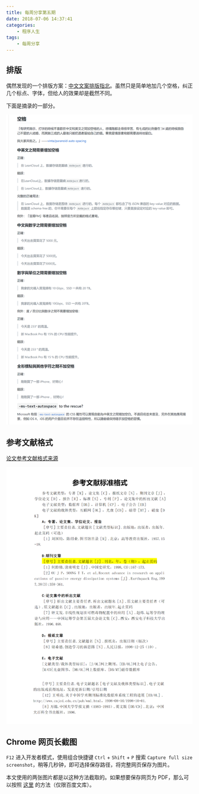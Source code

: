 ```yaml
---
title: 每周分享第五期
date: 2018-07-06 14:37:41
categories:
	- 程序人生
tags:
	- 每周分享
---
```


## 排版

偶然发现的一个排版方案：[中文文案排版指北](https://github.com/sparanoid/chinese-copywriting-guidelines)。虽然只是简单地加几个空格，纠正几个标点、字体，但给人的效果却是截然不同。

下面是摘录的一部分。

<!-- more -->

![空格](每周分享第五期/空格.png)

## 参考文献格式

[论文参考文献格式来源](https://wenku.baidu.com/view/6954e68583d049649b665840.html)

![参考文献](每周分享第五期/参考文献.png)

## Chrome 网页长截图

`F12` 进入开发者模式，使用组合快捷键 `Ctrl` + `Shift` + `P` 搜索 `Capture full size screenshot`，稍等几秒钟，即可选择保存路径，将完整网页保存为图片。

本文使用的两张图片都是以这种方法截取的。如果想要保存网页为 PDF，那么可以按照 [这里](https://cwwang15.github.io/2018/06/22/%E6%AF%8F%E5%91%A8%E5%88%86%E4%BA%AB%E7%AC%AC%E4%B8%89%E6%9C%9F/) 的方法（仅限百度文库）。